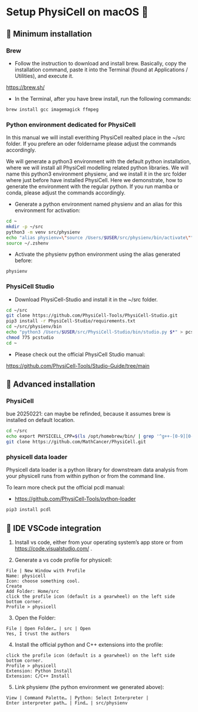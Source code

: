 # Setup PhysiCell on macOS &#x1F34F; 


## &#x1F34E; Minimum installation

### Brew

+ Follow the instruction to download and install brew. Basically, copy the installation command, paste it into the Terminal (found at Applications / Utilities), and execute it.

https://brew.sh/

+ In the Terminal, after you have brew install, run the following commands:

```bash
brew install gcc imagemagick ffmpeg
```

### Python environment dedicated for PhysiCell

In this manual we will install everithing PhysiCell realted place in the ~/src folder.
If you prefere an oder foldername please adjust the commands accordingly.

We will generate a python3 environment with the default python installation, where we will install all PhysiCell modelling related python libraries.
We will name this python3 environment physienv, and we install it in the src folder where just before have installed PhysiCell.
Here we demonstrate, how to generate the environment with the regular python. If you run mamba or conda, please adjust the commands accordingly.

+ Generate a python environment named physienv and an alias for this environment for activation:

```bash
cd ~
mkdir -p ~/src
python3 -m venv src/physienv
echo "alias physienv=\"source /Users/$USER/src/physienv/bin/activate\"" >> ~/.zshenv
source ~/.zshenv
```

+ Activate the physienv python environment using the alias generated before:

```bash
physienv
```

### PhysiCell Studio

+ Download PhysiCell-Studio and install it in the ~/src folder.

```bash
cd ~/src
git clone https://github.com/PhysiCell-Tools/PhysiCell-Studio.git
pip3 install -r PhysiCell-Studio/requirements.txt
cd ~/src/physienv/bin
echo "python3 /Users/$USER/src/PhysiCell-Studio/bin/studio.py $*" > pcstudio
chmod 775 pcstudio
cd ~
```

+ Please check out the official PhysiCell Studio manual:

https://github.com/PhysiCell-Tools/Studio-Guide/tree/main


## &#x1F34E; Advanced installation

### PhysiCell

bue 20250221: can maybe be refinded, because it assumes brew is installed on default location.

```bash
cd ~/src
echo export PHYSICELL_CPP=$(ls /opt/homebrew/bin/ | grep '^g++-[0-9][0-9]') >> ~/.zshenv
git clone https://github.com/MathCancer/PhysiCell.git
```

### physicell data loader

Physicell data loader is a python library for downstream data analysis from your physicell runs from within python or from the command line.

To learn more check put the official pcdl manual:

+ https://github.com/PhysiCell-Tools/python-loader

```bash
pip3 install pcdl
```


## &#x1F34E; IDE VSCode integration

1. Install vs code, either from your operating system’s app store or from https://code.visualstudio.com/ .

2. Generate a vs code profile for physicell:

```
File | New Window with Profile
Name: physicell
Icon: choose something cool.
Create
Add Folder: Home/src
click the profile icon (default is a gearwheel) on the left side bottom corner.
Profile > physicell
```

3. Open the Folder:

```
File | Open Folder… | src | Open
Yes, I trust the authors
```

4. Install the official python and C++ extensions into the profile:

```
click the profile icon (default is a gearwheel) on the left side bottom corner.
Profile > physicell
Extension: Python Install
Extension: C/C++ Install
```

5. Link physienv (the python environment we generated above):

```
View | Command Palette… | Python: Select Interpreter |
Enter interpreter path… | Find… | src/physienv
```

